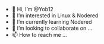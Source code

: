 - 👋 Hi, I’m @Yob12
- 👀 I’m interested in Linux & Nodered
- 🌱 I’m currently learning Nodered
- 💞️ I’m looking to collaborate on ...
- 📫 How to reach me ...

<!---
Yob12/Yob12 is a ✨ special ✨ repository because its `README.md` (this file) appears on your GitHub profile.
You can click the Preview link to take a look at your changes.
--->

